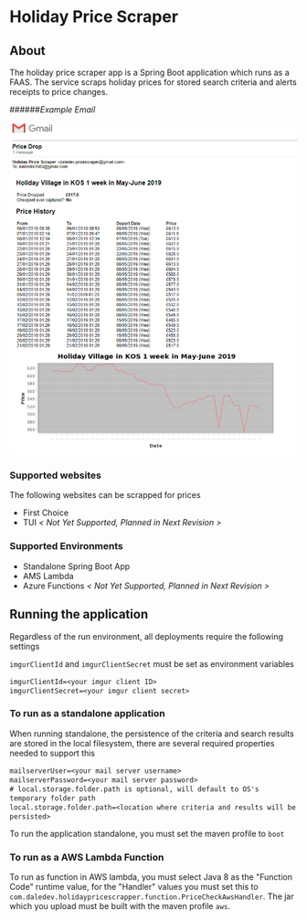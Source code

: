 # Holiday Price Scraper

## About
The holiday price scraper app is a Spring Boot application which runs as a FAAS.
The service scraps holiday prices for stored search criteria and alerts receipts to price changes.

######_Example Email_

![alt text](example-email.png "Example of email produced by application")

### Supported websites

The following websites can be scrapped for prices

* First Choice
* TUI _< Not Yet Supported, Planned in Next Revision >_

### Supported Environments

* Standalone Spring Boot App
* AMS Lambda
* Azure Functions  _< Not Yet Supported, Planned in Next Revision >_

## Running the application

Regardless of the run environment, all deployments require the following settings

`imgurClientId` and `imgurClientSecret` must be set as environment variables
```properties
imgurClientId=<your imgur client ID>
imgurClientSecret=<your imgur client secret>
```

### To run as a standalone application
When running standalone, the persistence of the criteria and search results are stored in the local filesystem,
there are several required properties needed to support this

```properties
mailserverUser=<your mail server username>
mailserverPassword=<your mail server password>
# local.storage.folder.path is optional, will default to OS's temporary folder path
local.storage.folder.path=<location where criteria and results will be persisted>
```

To run the application standalone, you must set the maven profile to `boot`

### To run as a AWS Lambda Function

To run as function in AWS lambda, you must select Java 8 as the "Function Code" runtime value, for the "Handler" values
you must set this to `com.daledev.holidaypricescrapper.function.PriceCheckAwsHandler`. The jar which you upload must be built with
the maven profile `aws`.